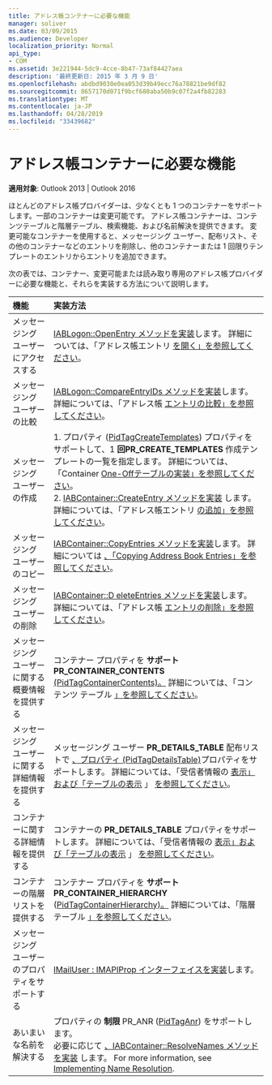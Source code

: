 ```yaml
---
title: アドレス帳コンテナーに必要な機能
manager: soliver
ms.date: 03/09/2015
ms.audience: Developer
localization_priority: Normal
api_type:
- COM
ms.assetid: 3e221944-5dc9-4cce-8b47-73af84427aea
description: '最終更新日: 2015 年 3 月 9 日'
ms.openlocfilehash: abdbd9030e0ea053d39b49ecc76a78821be9df82
ms.sourcegitcommit: 8657170d071f9bcf680aba50b9c07f2a4fb82283
ms.translationtype: MT
ms.contentlocale: ja-JP
ms.lasthandoff: 04/28/2019
ms.locfileid: "33439682"
---
```

# <a name="required-features-for-address-book-containers"></a>アドレス帳コンテナーに必要な機能

  
  
**適用対象**: Outlook 2013 | Outlook 2016 
  
ほとんどのアドレス帳プロバイダーは、少なくとも 1 つのコンテナーをサポートします。一部のコンテナーは変更可能です。 アドレス帳コンテナーは、コンテンツテーブルと階層テーブル、検索機能、および名前解決を提供できます。 変更可能なコンテナーを使用すると、メッセージング ユーザー、配布リスト、その他のコンテナーなどのエントリを削除し、他のコンテナーまたは 1 回限りテンプレートのエントリからエントリを追加できます。
  
次の表では、コンテナー、変更可能または読み取り専用のアドレス帳プロバイダーに必要な機能と、それらを実装する方法について説明します。
  
|**機能**|**実装方法**|
|:-----|:-----|
|メッセージング ユーザーにアクセスする  <br/> |[IABLogon::OpenEntry メソッドを実装](iablogon-openentry.md)します。 詳細については、「アドレス帳エントリ [を開く」を参照してください](opening-address-book-entries.md)。  <br/> |
|メッセージング ユーザーの比較  <br/> |[IABLogon::CompareEntryIDs メソッドを実装](iablogon-compareentryids.md)します。 詳細については、「アドレス帳 [エントリの比較」を参照してください](comparing-address-book-entries.md)。  <br/> |
|メッセージング ユーザーの作成  <br/> |1. プロパティ ([PidTagCreateTemplates](pidtagcreatetemplates-canonical-property.md)) プロパティをサポートして、1 **回PR_CREATE_TEMPLATES** 作成テンプレートの一覧を指定します。 詳細については、「Container [One-Offテーブルの実装」を参照してください](implementing-a-container-one-off-table.md)。  <br/> 2. [IABContainer::CreateEntry メソッドを実装](iabcontainer-createentry.md) します。 詳細については、「アドレス帳エントリ [の追加」を参照してください](adding-address-book-entries.md)。  <br/> |
|メッセージング ユーザーのコピー  <br/> |[IABContainer::CopyEntries メソッドを実装](iabcontainer-copyentries.md)します。 詳細については [、「Copying Address Book Entries」を参照してください](copying-address-book-entries.md)。  <br/> |
|メッセージング ユーザーの削除  <br/> |[IABContainer::D eleteEntries メソッドを実装](iabcontainer-deleteentries.md)します。 詳細については、「アドレス帳 [エントリの削除」を参照してください](removing-address-book-entries.md)。  <br/> |
|メッセージング ユーザーに関する概要情報を提供する  <br/> |コンテナー プロパティを **サポートPR_CONTAINER_CONTENTS** [(PidTagContainerContents)。](pidtagcontainercontents-canonical-property.md) 詳細については、「コンテンツ テーブル [」を参照してください](contents-tables.md)。  <br/> |
|メッセージング ユーザーに関する詳細情報を提供する  <br/> |メッセージング ユーザー **PR_DETAILS_TABLE** 配布リストで [、プロパティ (PidTagDetailsTable)](pidtagdetailstable-canonical-property.md)プロパティをサポートします。 詳細については、「受信者情報の [表示」および「テーブルの表示](displaying-recipient-information.md) 」 [を参照してください](display-tables.md)。  <br/> |
|コンテナーに関する詳細情報を提供する  <br/> |コンテナーの **PR_DETAILS_TABLE** プロパティをサポートします。 詳細については、「受信者情報の [表示」および「テーブルの表示](displaying-recipient-information.md) 」 [を参照してください](display-tables.md)。  <br/> |
|コンテナーの階層リストを提供する  <br/> |コンテナー プロパティを **サポートPR_CONTAINER_HIERARCHY** ([PidTagContainerHierarchy)。](pidtagcontainerhierarchy-canonical-property.md) 詳細については、「階層テーブル [」を参照してください](hierarchy-tables.md)。  <br/> |
|メッセージング ユーザーのプロパティをサポートする  <br/> |[IMailUser : IMAPIProp インターフェイスを実装](imailuserimapiprop.md)します。  <br/> |
|あいまいな名前を解決する  <br/> | プロパティの **制限** PR_ANR ([PidTagAnr](pidtaganr-canonical-property.md)) をサポートします。  <br/>  必要に応じて [、IABContainer::ResolveNames メソッドを実装](iabcontainer-resolvenames.md) します。 For more information, see [Implementing Name Resolution](implementing-name-resolution.md).  <br/> |
   

